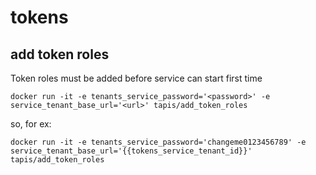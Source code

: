 # tokens



## add token roles

Token roles must be added before service can start first time

    docker run -it -e tenants_service_password='<password>' -e service_tenant_base_url='<url>' tapis/add_token_roles

so, for ex:

    docker run -it -e tenants_service_password='changeme0123456789' -e service_tenant_base_url='{{tokens_service_tenant_id}}' tapis/add_token_roles




    
    

